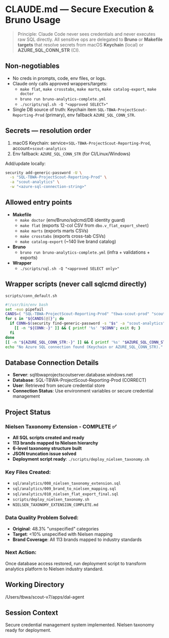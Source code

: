 # CLAUDE.md — Secure Execution & Bruno Usage

> Principle: Claude Code never sees credentials and never executes raw SQL directly. All sensitive ops are delegated to **Bruno** or **Makefile targets** that resolve secrets from macOS **Keychain** (local) or **AZURE_SQL_CONN_STR** (CI).

## Non-negotiables
- No creds in prompts, code, env files, or logs.
- Claude only calls approved wrappers/targets:
  - `make flat`, `make crosstabs`, `make marts`, `make catalog-export`, `make doctor`
  - `bruno run bruno-analytics-complete.yml`
  - `./scripts/sql.sh -Q "<approved SELECT>"`
- Single DB source of truth: Keychain item `SQL-TBWA-ProjectScout-Reporting-Prod` (primary), env fallback `AZURE_SQL_CONN_STR`.

## Secrets — resolution order
1) macOS Keychain: service=`SQL-TBWA-ProjectScout-Reporting-Prod`, account=`scout-analytics`
2) Env fallback: `AZURE_SQL_CONN_STR` (for CI/Linux/Windows)

Add/update locally:
```bash
security add-generic-password -U \
  -s "SQL-TBWA-ProjectScout-Reporting-Prod" \
  -a "scout-analytics" \
  -w "<azure-sql-connection-string>"
```

## Allowed entry points

* **Makefile**
  * `make doctor` (env/Bruno/sqlcmd/DB identity guard)
  * `make flat` (exports 12-col CSV from `dbo.v_flat_export_sheet`)
  * `make marts` (exports marts CSVs)
  * `make crosstabs` (exports cross-tab CSVs)
  * `make catalog-export` (~140 live brand catalog)
* **Bruno**
  * `bruno run bruno-analytics-complete.yml` (infra + validations + exports)
* **Wrapper**
  * `./scripts/sql.sh -Q "<approved SELECT only>"`

## Wrapper scripts (never call sqlcmd directly)

`scripts/conn_default.sh`

```bash
#!/usr/bin/env bash
set -euo pipefail
CANDS=( "SQL-TBWA-ProjectScout-Reporting-Prod" "tbwa-scout-prod" "scout-analytics-prod" )
for s in "${CANDS[@]}"; do
  if CONN=$(security find-generic-password -s "$s" -a "scout-analytics" -w 2>/dev/null); then
    [[ -n "${CONN:-}" ]] && { printf '%s' "$CONN"; exit 0; }
  fi
done
[[ -n "${AZURE_SQL_CONN_STR:-}" ]] && { printf '%s' "$AZURE_SQL_CONN_STR"; exit 0; }
echo "No Azure SQL connection found (Keychain or AZURE_SQL_CONN_STR)." >&2; exit 1
```

## Database Connection Details
- **Server**: sqltbwaprojectscoutserver.database.windows.net
- **Database**: SQL-TBWA-ProjectScout-Reporting-Prod (CORRECT)
- **User**: Retrieved from secure credential store
- **Connection Status**: Use environment variables or secure credential management

## Project Status

### Nielsen Taxonomy Extension - COMPLETE ✅
- **All SQL scripts created and ready**
- **113 brands mapped to Nielsen hierarchy**
- **6-level taxonomy structure built**
- **JSON truncation issue solved**
- **Deployment script ready**: `./scripts/deploy_nielsen_taxonomy.sh`

### Key Files Created:
- `sql/analytics/008_nielsen_taxonomy_extension.sql`
- `sql/analytics/009_brand_to_nielsen_mapping.sql`
- `sql/analytics/010_nielsen_flat_export_final.sql`
- `scripts/deploy_nielsen_taxonomy.sh`
- `NIELSEN_TAXONOMY_EXTENSION_COMPLETE.md`

### Data Quality Problem Solved:
- **Original**: 48.3% "unspecified" categories
- **Target**: <10% unspecified with Nielsen mapping
- **Brand Coverage**: All 113 brands mapped to industry standards

### Next Action:
Once database access restored, run deployment script to transform analytics platform to Nielsen industry standard.

## Working Directory
/Users/tbwa/scout-v7/apps/dal-agent

## Session Context
Secure credential management system implemented. Nielsen taxonomy ready for deployment.